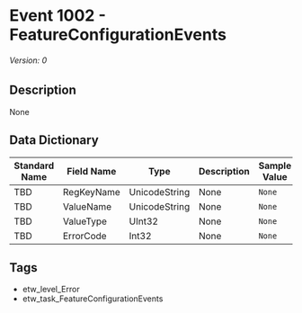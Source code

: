 # Event 1002 - FeatureConfigurationEvents
###### Version: 0

## Description
None

## Data Dictionary
|Standard Name|Field Name|Type|Description|Sample Value|
|---|---|---|---|---|
|TBD|RegKeyName|UnicodeString|None|`None`|
|TBD|ValueName|UnicodeString|None|`None`|
|TBD|ValueType|UInt32|None|`None`|
|TBD|ErrorCode|Int32|None|`None`|

## Tags
* etw_level_Error
* etw_task_FeatureConfigurationEvents